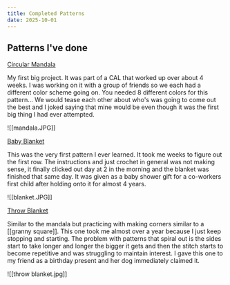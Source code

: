 ```yaml
---
title: Completed Patterns
date: 2025-10-01
---
```

## Patterns I've done

[Circular Mandala](assets/mandala.pdf)

My first big project. It was part of a CAL that worked up over about 4 weeks. I was working on it with a group of friends so we each had a different color scheme going on. You needed 8 different colors for this pattern... We would tease each other about who's was going to come out the best and I joked saying that mine would be even though it was the first big thing I had ever attempted.  

![[mandala.JPG]]

[Baby Blanket](assets/waves.pdf)

This was the very first pattern I ever learned. It took me weeks to figure out the first row. The instructions and just crochet in general was not making sense, it finally clicked out day at 2 in the morning and the blanket was finished that same day. It was given as a baby shower gift for a co-workers first child after holding onto it for almost 4 years.

![[blanket.JPG]]

[Throw Blanket](assets/blanket.pdf)

Similar to the mandala but practicing with making corners similar to a [[granny square]]. This one took me almost over a year because I just keep stopping and starting. The problem with patterns that spiral out is the sides start to take longer and longer the bigger it gets and then the stitch starts to become repetitive and was struggling to maintain interest. I gave this one to my friend as a birthday present and her dog immediately claimed it. 

![[throw blanket.jpg]]

